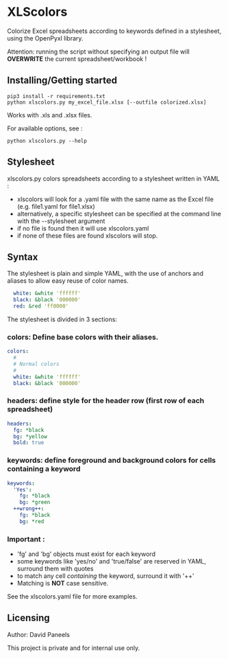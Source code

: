 # XLScolors

Colorize Excel spreadsheets according to keywords defined in a stylesheet, using the OpenPyxl library.

Attention: running the script without specifying an output file will **OVERWRITE** the current spreadsheet/workbook ! 


## Installing/Getting started

```shell
pip3 install -r requirements.txt
python xlscolors.py my_excel_file.xlsx [--outfile colorized.xlsx]
```

Works with .xls and .xlsx files.

For available options, see :
```shell
python xlscolors.py --help
```




## Stylesheet
xlscolors.py colors spreadsheets according to a stylesheet written in YAML :

- xlscolors will look for a .yaml file with the same name as the Excel file (e.g. file1.yaml for file1.xlsx)
- alternatively, a specific stylesheet can be specified at the command line with the --stylesheet argument
- if no file is found then it will use xlscolors.yaml
- if none of these files are found xlscolors will stop.



## Syntax

The stylesheet is plain and simple YAML, with the use of anchors and aliases to allow easy reuse of color names.

```YAML
  white: &white 'ffffff'
  black: &black '000000'
  red: &red 'ff0000' 
```

The stylesheet is divided in 3 sections:

### colors: Define base colors with their aliases.
```YAML
colors:
  #
  # Normal colors
  #
  white: &white 'ffffff'
  black: &black '000000'
```


### headers: define style for the header row (first row of each spreadsheet)
```YAML
headers:
  fg: *black
  bg: *yellow
  bold: true
```

### keywords:  define foreground and background colors for cells containing a keyword
```YAML
keywords:
  'Yes':
    fg: *black
    bg: *green
  ++wrong++:
    fg: *black
    bg: *red
```

### Important :
- 'fg' and 'bg' objects must exist for each keyword
- some keywords like 'yes/no' and 'true/false' are reserved in YAML, surround them with quotes
- to match any cell _containing_ the keyword, surround it with '++'
- Matching is **NOT** case sensitive.

See the xlscolors.yaml file for more examples.


## Licensing

Author: David Paneels

This project is private and for internal use only. 
